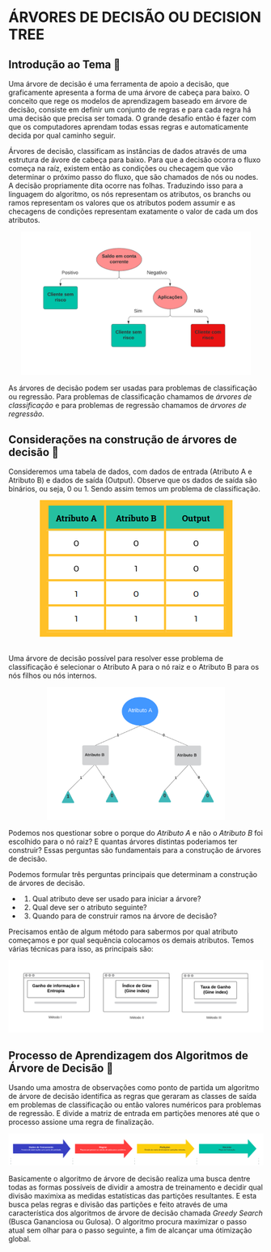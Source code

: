 # ÁRVORES DE DECISÃO OU DECISION TREE

## Introdução ao Tema 🐉

Uma árvore de decisão é uma ferramenta de apoio a decisão, que graficamente apresenta a forma de uma árvore de cabeça para baixo. O conceito que rege os modelos de aprendizagem baseado em árvore de decisão, consiste em definir um conjunto de regras e para cada regra há uma decisão que precisa ser tomada. O grande desafio então é fazer com que os computadores aprendam todas essas regras e automaticamente decida por qual caminho seguir.

Árvores de decisão, classificam as instâncias de dados através de uma estrutura de ávore de cabeça para baixo. Para que a decisão ocorra o fluxo começa na raíz, existem então as condições ou checagem que vão determinar o próximo passo do fluxo, que são chamados de nós ou nodes. A decisão propriamente dita ocorre nas folhas. Traduzindo isso para a linguagem do algoritmo, os nós representam os atributos, os branchs ou ramos representam os valores que os atributos podem assumir e as checagens de condições representam exatamente o valor de cada um dos atributos.

<center><img src="img/Fluxograma.png" width=90%></center>

As árvores de decisão podem ser usadas para problemas de classificação ou regressão. Para problemas de classificação chamamos de *árvores de classificação* e para problemas de regressão chamamos de *árvores de regressão*.

## Considerações na construção de árvores de decisão  🐝

Consideremos uma tabela de dados, com dados de entrada (Atributo A e Atributo B) e dados de saída (Output). Observe que os dados de saída são binários, ou seja, 0 ou 1. Sendo assim temos um problema de classificação.

<center><img src="img/tabela.png"></center><br>

Uma árvore de decisão possível para resolver esse problema de classificação é selecionar o Atributo A para o nó raiz e o Atributo B para os nós filhos ou nós internos.

<center><img src="img/decision_tree.png" width=70%></center>

Podemos nos questionar sobre o porque do *Atributo A* e não o *Atributo B* foi escolhido para o nó raiz? E quantas árvores distintas poderiamos ter construir? Essas perguntas são fundamentais para a construção de árvores de decisão.

Podemos formular três perguntas principais que determinam a construção de árvores de decisão.

- 1) Qual atributo deve ser usado para iniciar a árvore?

- 2) Qual deve ser o atributo seguinte?

- 3) Quando para de construir ramos na árvore de decisão?

Precisamos então de algum método para sabermos por qual atributo começamos e por qual sequência colocamos os demais atributos. Temos várias técnicas para isso, as principais são:

<center><img src="img/metodos.png"></center>

## Processo de Aprendizagem dos Algoritmos de Árvore de Decisão 🦇

Usando uma amostra de observações como ponto de partida um algoritmo de árvore de decisão identifica as regras que geraram as classes de saída em problemas de classificação ou então valores numéricos para problemas de regressão. E divide a matriz de entrada em partições menores até que o processo assione uma regra de finalização.

<center><img src="img/estrutura_a.png" width=150%></center>

Basicamente o algoritmo de árvore de decisão realiza uma busca dentre todas as formas possíveis de dividir a amostra de treinamento e decidir qual divisão maximixa as medidas estatísticas das partições resultantes. E esta busca pelas regras e divisão das partições e feito através de uma característica dos algoritmos de árvore de decisão chamada *Greedy Search* (Busca Gananciosa ou Gulosa). O algoritmo procura maximizar o passo atual sem olhar para o passo seguinte, a fim de alcançar uma ótimização global.
